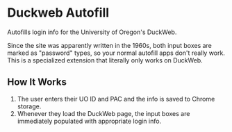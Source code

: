 # Duckweb Autofill
Autofills login info for the University of Oregon's DuckWeb.

Since the site was apparently written in the 1960s, both input boxes are marked as "password" types, so your normal autofill apps don't really work. This is a specialized extension that literally only works on DuckWeb.

## How It Works

1. The user enters their UO ID and PAC and the info is saved to Chrome storage.
2. Whenever they load the DuckWeb page, the input boxes are immediately populated with appropriate login info.
